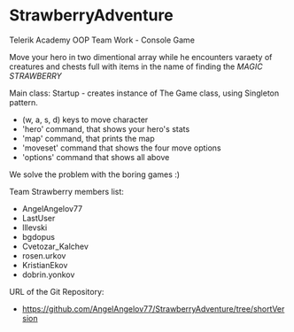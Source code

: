 # StrawberryAdventure
Telerik Academy OOP Team Work - Console Game

Move your hero in two dimentional array while he encounters varaety of creatures and chests full with items in the name of finding the *MAGIC STRAWBERRY*

Main class: Startup - creates instance of The Game class, using Singleton pattern.
 - (w, a, s, d) keys to move character
 - 'hero' command, that shows your hero's stats
 - 'map' command, that prints the map
 - 'moveset' command that shows the four move options
 - 'options' command that shows all above

 We solve the problem with the boring games :)

Team Strawberry members list:
- AngelAngelov77
- LastUser
- lllevski
- bgdopus
- Cvetozar_Kalchev
- rosen.urkov
- KristianEkov
- dobrin.yonkov

URL of the Git Repository:
- https://github.com/AngelAngelov77/StrawberryAdventure/tree/shortVersion